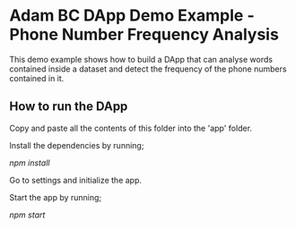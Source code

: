 
# Adam BC DApp Demo Example - Phone Number Frequency Analysis

This demo example shows how to build a DApp that can analyse words contained inside a dataset and detect the frequency of the phone numbers contained in it.

## How to run the DApp

Copy and paste all the contents of this folder into the 'app' folder.

Install the dependencies by running;

_npm install_

Go to settings and initialize the app.

Start the app by running;

_npm start_

